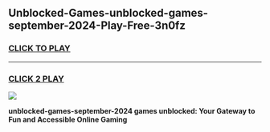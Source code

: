 
## Unblocked-Games-unblocked-games-september-2024-Play-Free-3n0fz
<h3>
<a href="https://premium76.site?title=unblocked-games-september-2024&ref=18A">CLICK TO PLAY</a></h3>
<hr>

<h3>
<a href="https://premium76.site?title=unblocked-games-september-2024&ref=18A">CLICK 2 PLAY</a>
  
</h3>

<a href="https://premium76.site?title=unblocked-games-september-2024&ref=18A"><img src="https://clearcache.store/games.png"></a>


**unblocked-games-september-2024 games unblocked: Your Gateway to Fun and Accessible Online Gaming**
